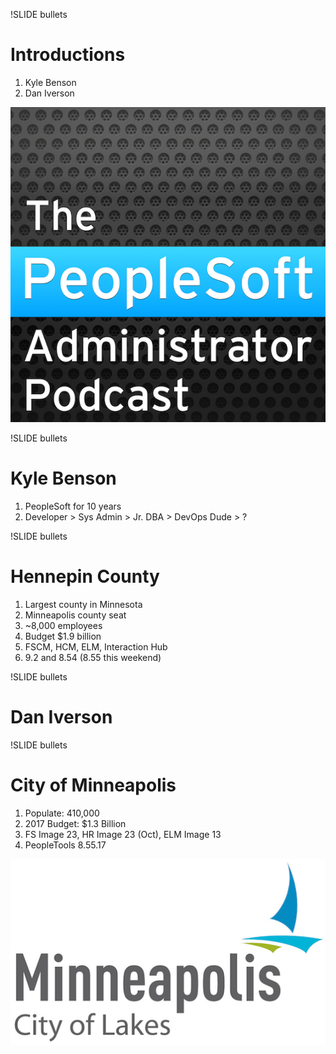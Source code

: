 !SLIDE bullets 

# Introductions


1. Kyle Benson
1. Dan Iverson

![.podcastlogo Podcast Logo](../_images/podcast.png)

!SLIDE bullets

# Kyle Benson

1. PeopleSoft for 10 years
1. Developer > Sys Admin > Jr. DBA > DevOps Dude > ?

!SLIDE bullets

# Hennepin County

1. Largest county in Minnesota
1. Minneapolis county seat
1. ~8,000 employees
1. Budget $1.9 billion
1. FSCM, HCM, ELM, Interaction Hub
1. 9.2 and 8.54 (8.55 this weekend)

!SLIDE bullets

# Dan Iverson

!SLIDE bullets

# City of Minneapolis

1. Populate: 410,000 
1. 2017 Budget: $1.3 Billion
1. FS Image 23, HR Image 23 (Oct), ELM Image 13
1. PeopleTools 8.55.17

![.smallright](../_images/cityofmpls.png)
